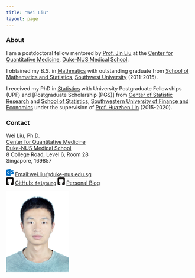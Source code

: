 ```yaml
---
title: "Wei Liu"
layout: page
---
```



### About

I am a postdoctoral fellow mentored by [Prof. Jin Liu](https://blog.nus.edu.sg/jinliu/) at the [Center for Quantitative  Medicine](https://www.duke-nus.edu.sg/cqm), [Duke-NUS Medical School](https://www.duke-nus.edu.sg/).

I obtained my B.S. in [Mathmatics](http://math.swu.edu.cn/) with outstanding graduate from [School of Mathematics and Statistics](http://math.swu.edu.cn/), [Southwest University](http://www.swu.edu.cn/) (2011-2015).

I received my PhD in [Statistics](https://csr.swufe.edu.cn/) with University Postgraduate Fellowships (UPF) and [Postgraduate Scholarship (PGS)] from [Center of Statistic Research](https://csr.swufe.edu.cn/) and [School of Statistics](https://stat.swufe.edu.cn/), [Southwestern University of Finance and Economics](https://www.swufe.edu.cn/) under the supervision of [Prof. Huazhen Lin](https://csr.swufe.edu.cn/) (2015-2020).

### Contact

<div class="row-fluid" markdown="1">
<div class="span6" markdown="1">

Wei Liu, Ph.D. <br/>
[Center for Quantitative  Medicine](https://www.duke-nus.edu.sg/cqm) <br/>
[Duke-NUS Medical School](https://www.duke-nus.edu.sg/) <br/>
8 College Road, Level 6, Room 28<br/>
Singapore, 169857 

<img src="images/envelope.svg" alt="Email logo" width="20"> [Email:]()wei.liu@duke-nus.edu.sg <br/>
<img src="images/github.svg" alt="GitHub logo" width="20"> [GitHub: `feiyoung`](https://github.com/feiyoung)
<img src="images/github.svg" alt="GitHub logo" width="20"> [Personal Blog](https://weiliu.netlify.app/)


</div>
<div class="span3" markdown="1">

<img src="images/me.jpg" alt="WeiLiu photo" width="170">

</div>
</div>



